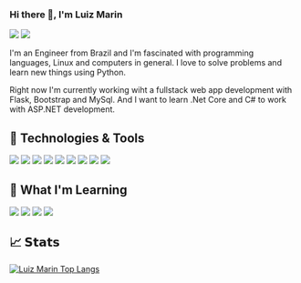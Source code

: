 ### Hi there 👋, I'm Luiz Marin

[![](https://img.shields.io/badge/-@lgmarin-%23181717?style=flat-square&logo=github)](https://github.com/lgmarin)
[![](https://img.shields.io/badge/-Luiz%20Marin-blue?style=flat-square&logo=Linkedin&logoColor=white&link=https://www.linkedin.com/in/luizgmarin/)](https://www.linkedin.com/in/luizgmarin/)

I'm an Engineer from Brazil and I'm fascinated with programming languages, Linux and computers in general. I love to solve problems and learn new things using Python.

Right now I'm currently working wiht a fullstack web app development with Flask, Bootstrap and MySql. And I want to learn .Net Core and C# to work with ASP.NET development.

## 🔧 Technologies & Tools
![](https://img.shields.io/badge/OS-Linux-informational?style=flat&logo=linux&logoColor=white&color=blue)
![](https://img.shields.io/badge/Editor-VSCode-informational?style=flat&logo=visualstudiocode&logoColor=white&color=blue)
![](https://img.shields.io/badge/Code-Python-informational?style=flat&logo=python&logoColor=white&color=blue)
![](https://img.shields.io/badge/Framework-Flask-informational?style=flat&logo=flask&logoColor=white&color=blue)
![](https://img.shields.io/badge/Tools-MySQL-informational?style=flat&logo=mysql&logoColor=white&color=blue)
![](https://img.shields.io/badge/Code-JavaScript-informational?style=flat&logo=javascript&logoColor=white&color=blue)
![](https://img.shields.io/badge/Code-HTML-informational?style=flat&logo=html&logoColor=white&color=blue)
![](https://img.shields.io/badge/Code-CSS-informational?style=flat&logo=css&logoColor=white&color=blue)
![](https://img.shields.io/badge/Tools-Bootstrap-informational?style=flat&logo=bootstrap&logoColor=white&color=blue)

## 🌱 What I'm Learning
![](https://img.shields.io/badge/Code-C#-informational?style=flat&logo=csharp&logoColor=white&color=blue)
![](https://img.shields.io/badge/Framework-Angular-informational?style=flat&logo=angular&logoColor=white&color=blue)
![](https://img.shields.io/badge/Code-C#-informational?style=flat&logo=csharp&logoColor=white&color=blue)
![](https://img.shields.io/badge/Azure-informational?style=flat&logo=azure&logoColor=white&color=blue)

## &#x1f4c8; 𝗦𝘁𝗮𝘁𝘀
[![Luiz Marin Top Langs](https://github-readme-stats.vercel.app/api/top-langs/?username=lgmarin&layout=compact)](https://github.com/lgmarin)


<!--
**lgmarin/lgmarin** is a ✨ _special_ ✨ repository because its `README.md` (this file) appears on your GitHub profile.

Here are some ideas to get you started:

- 🔭 I’m currently working on ...
- 🌱 I’m currently learning ...
- 👯 I’m looking to collaborate on ...
- 🤔 I’m looking for help with ...
- 💬 Ask me about ...
- 📫 How to reach me: ...
- 😄 Pronouns: ...
- ⚡ Fun fact: ...
-->
